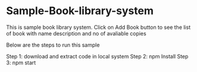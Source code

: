 # Sample-Book-library-system
This is sample book library system. Click on Add Book button to see the list of book with name description and no of avaliable copies 

Below are the steps to run this sample

Step 1: download and extract code in local system
Step 2: npm Install
Step 3: npm start
